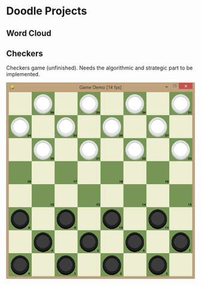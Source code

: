 # Doodle Projects

## Word Cloud


##  Checkers
Checkers game (unfinished). Needs the algorithmic and strategic part to be implemented. 

![]( https://github.com/dzmanashvilisaba/jam/blob/main/Checkers/Game_Demo.png )
